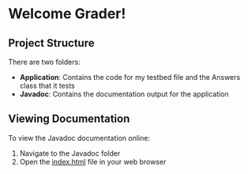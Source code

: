 # Welcome Grader!

## Project Structure

There are two folders:
- **Application**: Contains the code for my testbed file and the Answers class that it tests
- **Javadoc**: Contains the documentation output for the application

## Viewing Documentation

To view the Javadoc documentation online:
1. Navigate to the Javadoc folder
2. Open the [index.html](Javadoc/index.html) file in your web browser